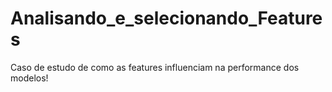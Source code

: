 # Analisando_e_selecionando_Features
Caso de estudo de como as features influenciam na performance dos modelos!
